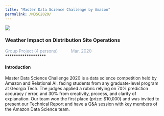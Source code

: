 ```yaml
---
title: "Master Data Science Challenge by Amazon"
permalink: /MDSC2020/
---
```


<img src="/cv-portfolio/assets/images/amazon600.png" />

### Weather Impact on Distribution Site Operations
<div style="color:#97AAC3">
  Group Project (4 persons) &nbsp;&nbsp;&nbsp;&nbsp;&nbsp;&nbsp;&nbsp;&nbsp;&nbsp; Mar, 2020
</div>
*******************
  
  
#### Introduction
Master Data Science Challenge 2020 is a data science competition held by Amazon and Relational AI, facing students from any graduate-level program at Georgia Tech. The judges applied a rubric relying on 70% prediction accuracy / error, and 30% from creativity, process, and clarity of explanation. Our team won the first place (prize: $10,000) and was invited to present our Technical Report and have a Q&A session with key members of the Amazon Data Science team.
